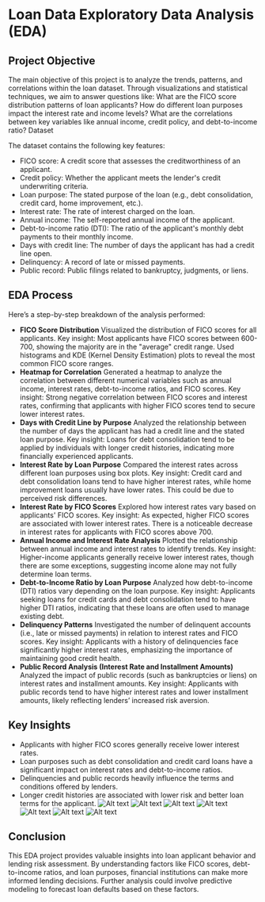 # Loan Data Exploratory Data Analysis (EDA)


## Project Objective
The main objective of this project is to analyze the trends, patterns, and correlations within the loan dataset. Through visualizations and statistical techniques, we aim to answer questions like:
What are the FICO score distribution patterns of loan applicants?
How do different loan purposes impact the interest rate and income levels?
What are the correlations between key variables like annual income, credit policy, and debt-to-income ratio?
Dataset

The dataset contains the following key features:
- FICO score: A credit score that assesses the creditworthiness of an applicant.
- Credit policy: Whether the applicant meets the lender's credit underwriting criteria.
- Loan purpose: The stated purpose of the loan (e.g., debt consolidation, credit card, home improvement, etc.).
- Interest rate: The rate of interest charged on the loan.
- Annual income: The self-reported annual income of the applicant.
- Debt-to-income ratio (DTI): The ratio of the applicant's monthly debt payments to their monthly income.
- Days with credit line: The number of days the applicant has had a credit line open.
- Delinquency: A record of late or missed payments.
- Public record: Public filings related to bankruptcy, judgments, or liens.


## EDA Process
Here’s a step-by-step breakdown of the analysis performed:

- **FICO Score Distribution**
Visualized the distribution of FICO scores for all applicants.
Key insight: Most applicants have FICO scores between 600-700, showing the majority are in the "average" credit range.
Used histograms and KDE (Kernel Density Estimation) plots to reveal the most common FICO score ranges.
- **Heatmap for Correlation**
Generated a heatmap to analyze the correlation between different numerical variables such as annual income, interest rates, debt-to-income ratios, and FICO scores.
Key insight: Strong negative correlation between FICO scores and interest rates, confirming that applicants with higher FICO scores tend to secure lower interest rates.
- **Days with Credit Line by Purpose**
Analyzed the relationship between the number of days the applicant has had a credit line and the stated loan purpose.
Key insight: Loans for debt consolidation tend to be applied by individuals with longer credit histories, indicating more financially experienced applicants.
- **Interest Rate by Loan Purpose**
Compared the interest rates across different loan purposes using box plots.
Key insight: Credit card and debt consolidation loans tend to have higher interest rates, while home improvement loans usually have lower rates. This could be due to perceived risk differences.
- **Interest Rate by FICO Scores**
Explored how interest rates vary based on applicants' FICO scores.
Key insight: As expected, higher FICO scores are associated with lower interest rates. There is a noticeable decrease in interest rates for applicants with FICO scores above 700.
- **Annual Income and Interest Rate Analysis**
Plotted the relationship between annual income and interest rates to identify trends.
Key insight: Higher-income applicants generally receive lower interest rates, though there are some exceptions, suggesting income alone may not fully determine loan terms.
- **Debt-to-Income Ratio by Loan Purpose**
Analyzed how debt-to-income (DTI) ratios vary depending on the loan purpose.
Key insight: Applicants seeking loans for credit cards and debt consolidation tend to have higher DTI ratios, indicating that these loans are often used to manage existing debt.
- **Delinquency Patterns**
Investigated the number of delinquent accounts (i.e., late or missed payments) in relation to interest rates and FICO scores.
Key insight: Applicants with a history of delinquencies face significantly higher interest rates, emphasizing the importance of maintaining good credit health.
- **Public Record Analysis (Interest Rate and Installment Amounts)**
Analyzed the impact of public records (such as bankruptcies or liens) on interest rates and installment amounts.
Key insight: Applicants with public records tend to have higher interest rates and lower installment amounts, likely reflecting lenders’ increased risk aversion.


## Key Insights
- Applicants with higher FICO scores generally receive lower interest rates.
- Loan purposes such as debt consolidation and credit card loans have a significant impact on interest rates and debt-to-income ratios.
- Delinquencies and public records heavily influence the terms and conditions offered by lenders.
- Longer credit histories are associated with lower risk and better loan terms for the applicant.
![Alt text](Assets/ss1.png)
![Alt text](Assets/ss2.png)
![Alt text](Assets/ss3.png)
![Alt text](Assets/ss4.png)
![Alt text](Assets/ss5.png)
![Alt text](Assets/ss6.png)
![Alt text](Assets/ss7.png)


## Conclusion
This EDA project provides valuable insights into loan applicant behavior and lending risk assessment. By understanding factors like FICO scores, debt-to-income ratios, and loan purposes, financial institutions can make more informed lending decisions. Further analysis could involve predictive modeling to forecast loan defaults based on these factors.